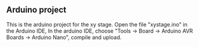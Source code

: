## Arduino project
This is the arduino project for the xy stage. Open the file "xystage.ino" in the Arduino IDE,
In the arduino IDE, choose "Tools -> Board -> Arduino AVR Boards -> Arduino Nano", compile and upload.

